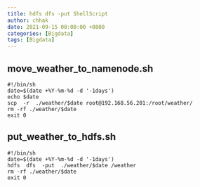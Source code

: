 ```yaml
---
title: hdfs dfs -put ShellScript
author: chhak
date: 2021-09-15 00:00:00 +0800
categories: [Bigdata]
tags: [Bigdata]
---
```


## move_weather_to_namenode.sh

```
#!/bin/sh
date=$(date +%Y-%m-%d -d '-1days')
echo $date
scp  -r  ./weather/$date root@192.168.56.201:/root/weather/
rm -rf ./weather/$date
exit 0
```

## put_weather_to_hdfs.sh

```
#!/bin/sh
date=$(date +%Y-%m-%d -d '-1days')
hdfs  dfs  -put  ./weather/$date /weather
rm -rf ./weather/$date
exit 0
```
